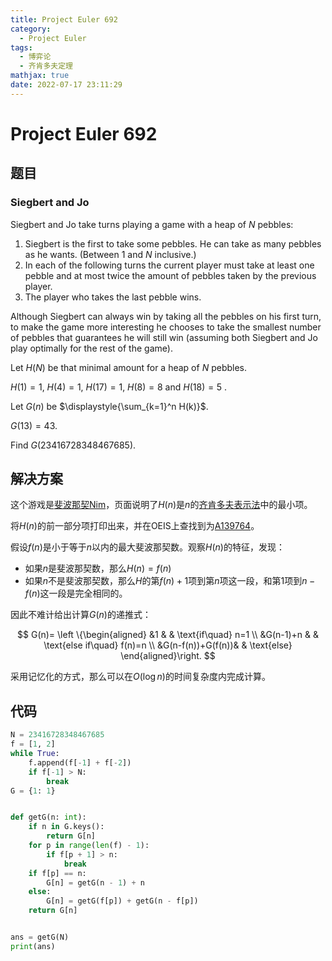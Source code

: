 ```yaml
---
title: Project Euler 692
category:
  - Project Euler
tags:
  - 博弈论
  - 齐肯多夫定理
mathjax: true
date: 2022-07-17 23:11:29
---
```


<escape><!-- more --></escape>

# Project Euler 692

## 题目

### Siegbert and Jo

Siegbert and Jo take turns playing a game with a heap of $N$ pebbles:

1. Siegbert is the first to take some pebbles. He can take as many pebbles as he wants. (Between $1$ and $N$ inclusive.)
2. In each of the following turns the current player must take at least one pebble and at most twice the amount of pebbles taken by the previous player.
3. The player who takes the last pebble wins.

Although Siegbert can always win by taking all the pebbles on his first turn, to make the game more interesting he chooses to take the smallest number of pebbles that guarantees he will still win (assuming both Siegbert and Jo play optimally for the rest of the game).

Let $H(N)$ be that minimal amount for a heap of $N$ pebbles.

$H(1)=1$, $H(4)=1$, $H(17)=1$, $H(8)=8$ and $H(18)=5$ .

Let $G(n)$ be $\displaystyle{\sum_{k=1}^n H(k)}$.

$G(13)=43$.

Find $G(23416728348467685)$.

## 解决方案

这个游戏是[斐波那契Nim](https://en.wikipedia.org/wiki/Fibonacci_nim)，页面说明了$H(n)$是$n$的[齐肯多夫表示法](https://en.wikipedia.org/wiki/Zeckendorf%27s_theorem)中的最小项。

将$H(n)$的前一部分项打印出来，并在OEIS上查找到为[A139764](https://oeis.org/A139764)。

假设$f(n)$是小于等于$n$以内的最大斐波那契数。观察$H(n)$的特征，发现：

- 如果$n$是斐波那契数，那么$H(n)=f(n)$
- 如果$n$不是斐波那契数，那么$H$的第$f(n)+1$项到第$n$项这一段，和第$1$项到$n-f(n)$这一段是完全相同的。

因此不难计给出计算$G(n)$的递推式：

$$
G(n)=
\left \{\begin{aligned}
  &1 & & \text{if\quad} n=1 \\
  &G(n-1)+n  & & \text{else if\quad} f(n)=n \\
  &G(n-f(n))+G(f(n))& & \text{else}
\end{aligned}\right.
$$

采用记忆化的方式，那么可以在$O(\log n)$的时间复杂度内完成计算。

## 代码

```py
N = 23416728348467685
f = [1, 2]
while True:
    f.append(f[-1] + f[-2])
    if f[-1] > N:
        break
G = {1: 1}


def getG(n: int):
    if n in G.keys():
        return G[n]
    for p in range(len(f) - 1):
        if f[p + 1] > n:
            break
    if f[p] == n:
        G[n] = getG(n - 1) + n
    else:
        G[n] = getG(f[p]) + getG(n - f[p])
    return G[n]


ans = getG(N)
print(ans)

```
